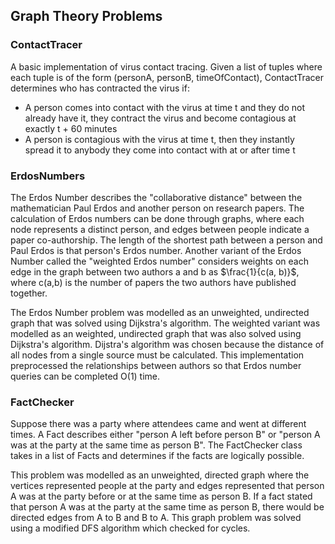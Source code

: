 ## Graph Theory Problems
### ContactTracer
A basic implementation of virus contact tracing. Given a list of tuples where each tuple is of the form (personA, personB, timeOfContact), ContactTracer determines who has contracted the virus if:
* A person comes into contact with the virus at time t and they do not already have it, they contract the virus and become contagious at exactly t + 60 minutes
* A person is contagious with the virus at time t, then they instantly spread it to anybody they come into contact with at or after time t

### ErdosNumbers
The Erdos Number describes the "collaborative distance" between the mathematician Paul Erdos and another person on research papers. The calculation of Erdos numbers can be done through graphs, where each node represents a distinct person, and edges between people indicate a paper co-authorship. The length of the shortest path between a person and Paul Erdos is that person's Erdos number. Another variant of the Erdos Number called the "weighted Erdos number" considers weights on each edge in the graph between two authors a and b as $\frac{1}{c(a, b)}$, where c(a,b) is the number of papers the two authors have published together. 

The Erdos Number problem was modelled as an unweighted, undirected graph that was solved using Dijkstra's algorithm. The weighted variant was modelled as an weighted, undirected graph that was also solved using Dijkstra's algorithm. Dijstra's algorithm was chosen because the distance of all nodes from a single source must be calculated. This implementation preprocessed the relationships between authors so that Erdos number queries can be completed O(1) time. 

### FactChecker
Suppose there was a party where attendees came and went at different times. A Fact describes either "person A left before person B" or "person A was at the party at the same time as person B". The FactChecker class takes in a list of Facts and determines if the facts are logically possible.

This problem was modelled as an unweighted, directed graph where the vertices represented people at the party and edges represented that person A was at the party before or at the same time as person B. If a fact stated that person A was at the party at the same time as person B, there would be directed edges from A to B and B to A. This graph problem was solved using a modified DFS algorithm which checked for cycles. 
